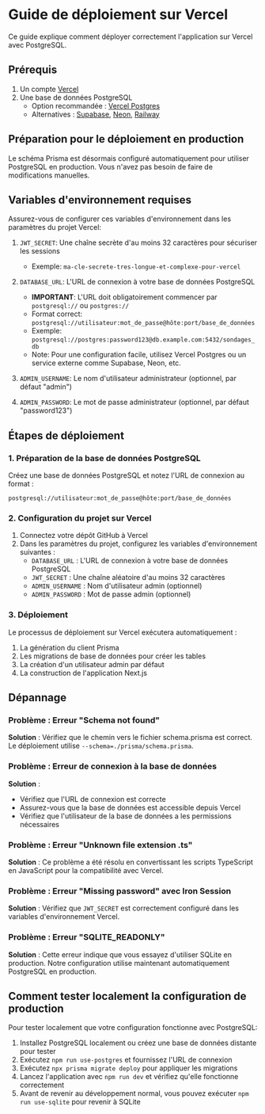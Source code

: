 # Guide de déploiement sur Vercel

Ce guide explique comment déployer correctement l'application sur Vercel avec PostgreSQL.

## Prérequis

1. Un compte [Vercel](https://vercel.com/)
2. Une base de données PostgreSQL
   - Option recommandée : [Vercel Postgres](https://vercel.com/docs/storage/vercel-postgres)
   - Alternatives : [Supabase](https://supabase.com), [Neon](https://neon.tech), [Railway](https://railway.app)

## Préparation pour le déploiement en production

Le schéma Prisma est désormais configuré automatiquement pour utiliser PostgreSQL en production. Vous n'avez pas besoin de faire de modifications manuelles.

## Variables d'environnement requises

Assurez-vous de configurer ces variables d'environnement dans les paramètres du projet Vercel:

1. `JWT_SECRET`: Une chaîne secrète d'au moins 32 caractères pour sécuriser les sessions
   - Exemple: `ma-cle-secrete-tres-longue-et-complexe-pour-vercel`

2. `DATABASE_URL`: L'URL de connexion à votre base de données PostgreSQL
   - **IMPORTANT**: L'URL doit obligatoirement commencer par `postgresql://` ou `postgres://`
   - Format correct: `postgresql://utilisateur:mot_de_passe@hôte:port/base_de_données`
   - Exemple: `postgresql://postgres:password123@db.example.com:5432/sondages_db`
   - Note: Pour une configuration facile, utilisez Vercel Postgres ou un service externe comme Supabase, Neon, etc.

3. `ADMIN_USERNAME`: Le nom d'utilisateur administrateur (optionnel, par défaut "admin")

4. `ADMIN_PASSWORD`: Le mot de passe administrateur (optionnel, par défaut "password123")

## Étapes de déploiement

### 1. Préparation de la base de données PostgreSQL

Créez une base de données PostgreSQL et notez l'URL de connexion au format :
```
postgresql://utilisateur:mot_de_passe@hôte:port/base_de_données
```

### 2. Configuration du projet sur Vercel

1. Connectez votre dépôt GitHub à Vercel
2. Dans les paramètres du projet, configurez les variables d'environnement suivantes :
   - `DATABASE_URL` : L'URL de connexion à votre base de données PostgreSQL
   - `JWT_SECRET` : Une chaîne aléatoire d'au moins 32 caractères
   - `ADMIN_USERNAME` : Nom d'utilisateur admin (optionnel)
   - `ADMIN_PASSWORD` : Mot de passe admin (optionnel)

### 3. Déploiement

Le processus de déploiement sur Vercel exécutera automatiquement :
1. La génération du client Prisma
2. Les migrations de base de données pour créer les tables
3. La création d'un utilisateur admin par défaut
4. La construction de l'application Next.js

## Dépannage

### Problème : Erreur "Schema not found"

**Solution** : Vérifiez que le chemin vers le fichier schema.prisma est correct. Le déploiement utilise `--schema=./prisma/schema.prisma`.

### Problème : Erreur de connexion à la base de données

**Solution** :
- Vérifiez que l'URL de connexion est correcte
- Assurez-vous que la base de données est accessible depuis Vercel
- Vérifiez que l'utilisateur de la base de données a les permissions nécessaires

### Problème : Erreur "Unknown file extension .ts"

**Solution** : Ce problème a été résolu en convertissant les scripts TypeScript en JavaScript pour la compatibilité avec Vercel.

### Problème : Erreur "Missing password" avec Iron Session

**Solution** : Vérifiez que `JWT_SECRET` est correctement configuré dans les variables d'environnement Vercel.

### Problème : Erreur "SQLITE_READONLY"

**Solution** : Cette erreur indique que vous essayez d'utiliser SQLite en production. Notre configuration utilise maintenant automatiquement PostgreSQL en production.

## Comment tester localement la configuration de production

Pour tester localement que votre configuration fonctionne avec PostgreSQL:

1. Installez PostgreSQL localement ou créez une base de données distante pour tester
2. Exécutez `npm run use-postgres` et fournissez l'URL de connexion
3. Exécutez `npx prisma migrate deploy` pour appliquer les migrations
4. Lancez l'application avec `npm run dev` et vérifiez qu'elle fonctionne correctement
5. Avant de revenir au développement normal, vous pouvez exécuter `npm run use-sqlite` pour revenir à SQLite
